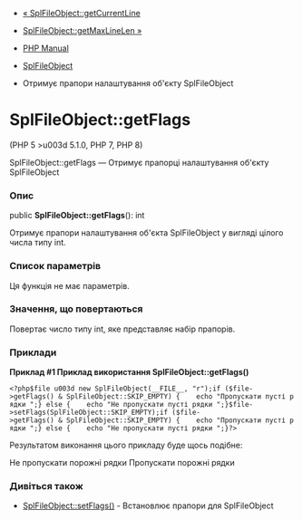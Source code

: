 - [« SplFileObject::getCurrentLine](splfileobject.getcurrentline.md)
- [SplFileObject::getMaxLineLen »](splfileobject.getmaxlinelen.md)

- [PHP Manual](index.md)
- [SplFileObject](class.splfileobject.md)
- Отримує прапори налаштування об'єкту SplFileObject

# SplFileObject::getFlags

(PHP 5 \>u003d 5.1.0, PHP 7, PHP 8)

SplFileObject::getFlags — Отримує прапорці налаштування об'єкту SplFileObject

### Опис

public **SplFileObject::getFlags**(): int

Отримує прапори налаштування об'єкта SplFileObject у вигляді цілого числа типу
int.

### Список параметрів

Ця функція не має параметрів.

### Значення, що повертаються

Повертає число типу int, яке представляє набір прапорів.

### Приклади

**Приклад #1 Приклад використання **SplFileObject::getFlags()****

` <?php$file u003d new SplFileObject(__FILE__, "r");if ($file->getFlags() & SplFileObject::SKIP_EMPTY) {    echo "Пропускати пусті рядки
";} else {    echo "Не пропускати пусті рядки
";}$file->setFlags(SplFileObject::SKIP_EMPTY);if ($file->getFlags() & SplFileObject::SKIP_EMPTY) {    echo "Пропускати пусті рядки
";} else {    echo "Не пропускати пусті рядки
";}?> `

Результатом виконання цього прикладу буде щось подібне:

Не пропускати порожні рядки
Пропускати порожні рядки

### Дивіться також

- [SplFileObject::setFlags()](splfileobject.setflags.md) -
Встановлює прапори для SplFileObject
